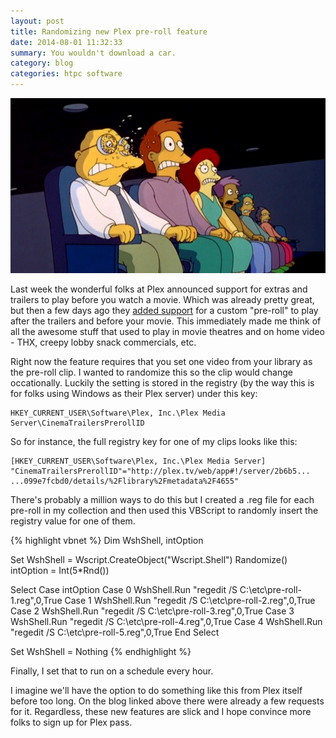 ```yaml
---
layout: post
title: Randomizing new Plex pre-roll feature
date: 2014-08-01 11:32:33
summary: You wouldn't download a car.
category: blog
categories: htpc software
---
```


![Simpsons THX Preroll](/assets/vlcsnap-2014-08-14-00h28m55s45_large.png)

Last week the wonderful folks at Plex announced support for extras and trailers to play before you watch a movie.  Which was already pretty great, but then a few days ago they [added support][1] for a custom "pre-roll" to play after the trailers and before your movie.  This immediately made me think of all the awesome stuff that used to play in movie theatres and on home video - THX, creepy lobby snack commercials, etc.

Right now the feature requires that you set one video from your library as the pre-roll clip.  I wanted to randomize this so the clip would change occationally.  Luckily the setting is stored in the registry (by the way this is for folks using Windows as their Plex server) under this key:

```
HKEY_CURRENT_USER\Software\Plex, Inc.\Plex Media Server\CinemaTrailersPrerollID
```

So for instance, the full registry key for one of my clips looks like this:

```
[HKEY_CURRENT_USER\Software\Plex, Inc.\Plex Media Server]
"CinemaTrailersPrerollID"="http://plex.tv/web/app#!/server/2b6b5...
...099e7fcbd0/details/%2Flibrary%2Fmetadata%2F4655"
```

There's probably a million ways to do this but I created a .reg file for each pre-roll in my collection and then used this VBScript to randomly insert the registry value for one of them.

{% highlight vbnet %}
Dim WshShell, intOption

Set WshShell = Wscript.CreateObject("Wscript.Shell")
Randomize()
intOption = Int(5*Rnd())

Select Case intOption
  Case 0
    WshShell.Run "regedit /S C:\etc\pre-roll-1.reg",0,True
  Case 1
    WshShell.Run "regedit /S C:\etc\pre-roll-2.reg",0,True
  Case 2
    WshShell.Run "regedit /S C:\etc\pre-roll-3.reg",0,True
  Case 3
    WshShell.Run "regedit /S C:\etc\pre-roll-4.reg",0,True
  Case 4
    WshShell.Run "regedit /S C:\etc\pre-roll-5.reg",0,True
End Select

Set WshShell = Nothing
{% endhighlight %}

Finally, I set that to run on a schedule every hour.  

I imagine we'll have the option to do something like this from Plex itself before too long.  On the blog linked above there were already a few requests for it.  Regardless, these new features are slick and I hope convince more folks to sign up for Plex pass. 


[1]:https://blog.plex.tv/2014/08/11/new-trailers-features/